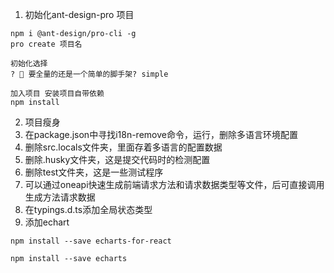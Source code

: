 1. 初始化ant-design-pro 项目

```
npm i @ant-design/pro-cli -g
pro create 项目名

初始化选择
? 🚀 要全量的还是一个简单的脚手架? simple

加入项目 安装项目自带依赖
npm install
```

2. 项目瘦身
  1. 在package.json中寻找i18n-remove命令，运行，删除多语言环境配置
  2. 删除src.locals文件夹，里面存着多语言的配置数据
  3. 删除.husky文件夹，这是提交代码时的检测配置
  4. 删除test文件夹，这是一些测试程序
3. 可以通过oneapi快速生成前端请求方法和请求数据类型等文件，后可直接调用生成方法请求数据
4. 在typings.d.ts添加全局状态类型
5. 添加echart

```
npm install --save echarts-for-react

npm install --save echarts
```

